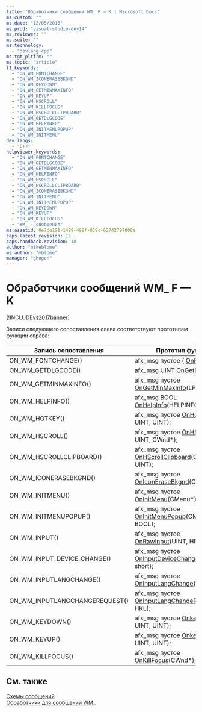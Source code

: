 ```yaml
---
title: "Обработчики сообщений WM_ F — K | Microsoft Docs"
ms.custom: ""
ms.date: "12/05/2016"
ms.prod: "visual-studio-dev14"
ms.reviewer: ""
ms.suite: ""
ms.technology: 
  - "devlang-cpp"
ms.tgt_pltfrm: ""
ms.topic: "article"
f1_keywords: 
  - "ON_WM_FONTCHANGE"
  - "ON_WM_ICONERASEBKGND"
  - "ON_WM_KEYDOWN"
  - "ON_WM_GETMINMAXINFO"
  - "ON_WM_KEYUP"
  - "ON_WM_HSCROLL"
  - "ON_WM_KILLFOCUS"
  - "ON_WM_HSCROLLCLIPBOARD"
  - "ON_WM_GETDLGCODE"
  - "ON_WM_HELPINFO"
  - "ON_WM_INITMENUPOPUP"
  - "ON_WM_INITMENU"
dev_langs: 
  - "C++"
helpviewer_keywords: 
  - "ON_WM_FONTCHANGE"
  - "ON_WM_GETDLGCODE"
  - "ON_WM_GETMINMAXINFO"
  - "ON_WM_HELPINFO"
  - "ON_WM_HSCROLL"
  - "ON_WM_HSCROLLCLIPBOARD"
  - "ON_WM_ICONERASEBKGND"
  - "ON_WM_INITMENU"
  - "ON_WM_INITMENUPOPUP"
  - "ON_WM_KEYDOWN"
  - "ON_WM_KEYUP"
  - "ON_WM_KILLFOCUS"
  - "WM_ - сообщения"
ms.assetid: 0e7de191-1499-499f-859c-62742797808e
caps.latest.revision: 15
caps.handback.revision: 10
author: "mikeblome"
ms.author: "mblome"
manager: "ghogen"
---
```

# Обработчики сообщений WM_ F — K
[!INCLUDE[vs2017banner](../../assembler/inline/includes/vs2017banner.md)]

Записи следующего сопоставления слева соответствуют прототипам функции справа:  
  
|Запись сопоставления|Прототип функции|  
|--------------------------|----------------------|  
|ON\_WM\_FONTCHANGE\(\)|afx\_msg пустое \( [OnFontChange](../Topic/CWnd::OnFontChange.md)\);|  
|ON\_WM\_GETDLGCODE\(\)|afx\_msg UINT [OnGetDlgCode](../Topic/CWnd::OnGetDlgCode.md)\(\);|  
|ON\_WM\_GETMINMAXINFO\(\)|afx\_msg пустое [OnGetMinMaxInfo](../Topic/CWnd::OnGetMinMaxInfo.md)\(LPPOINT\);|  
|ON\_WM\_HELPINFO\(\)|afx\_msg BOOL [OnHelpInfo](../Topic/CWnd::OnHelpInfo.md)\(HELPINFO\*\);|  
|ON\_WM\_HOTKEY\(\)|afx\_msg пустое [OnHotKey](../Topic/CWnd::OnHotKey.md)\(UINT, UINT, UINT\);|  
|ON\_WM\_HSCROLL\(\)|afx\_msg пустое [OnHScroll](../Topic/CWnd::OnHScroll.md)\(UINT, UINT, CWnd\*\);|  
|ON\_WM\_HSCROLLCLIPBOARD\(\)|afx\_msg пустое [OnHScrollClipboard](../Topic/CWnd::OnHScrollClipboard.md)\(CWnd\*, UINT, UINT\);|  
|ON\_WM\_ICONERASEBKGND\(\)|afx\_msg пустое [OnIconEraseBkgnd](../Topic/CWnd::OnIconEraseBkgnd.md)\(CDC\*\);|  
|ON\_WM\_INITMENU\(\)|afx\_msg пустое [OnInitMenu](../Topic/CWnd::OnInitMenu.md)\(CMenu\*\);|  
|ON\_WM\_INITMENUPOPUP\(\)|afx\_msg пустое [OnInitMenuPopup](../Topic/CWnd::OnInitMenuPopup.md)\(CMenu\*, UINT, BOOL\);|  
|ON\_WM\_INPUT\(\)|afx\_msg пустое [OnRawInput](../Topic/CWnd::OnRawInput.md)\(UINT, HRAWINPUT\);|  
|ON\_WM\_INPUT\_DEVICE\_CHANGE\(\)|afx\_msg пустое [OnInputDeviceChange](../Topic/CWnd::OnInputDeviceChange.md)\(unsigned short\);|  
|ON\_WM\_INPUTLANGCHANGE\(\)|afx\_msg пустое [OnInputLangChange](../Topic/CWnd::OnInputLangChange.md)\(БАЙТ, UINT\);|  
|ON\_WM\_INPUTLANGCHANGEREQUEST\(\)|afx\_msg пустое [OnInputLangChangeRequest](../Topic/CWnd::OnInputLangChangeRequest.md)\(UINT, HKL\);|  
|ON\_WM\_KEYDOWN\(\)|afx\_msg пустое [Onkeydown](../Topic/CWnd::OnKeyDown.md)\(UINT, UINT, UINT\);|  
|ON\_WM\_KEYUP\(\)|afx\_msg пустое [Onkeyup](../Topic/CWnd::OnKeyUp.md)\(UINT, UINT, UINT\);|  
|ON\_WM\_KILLFOCUS\(\)|afx\_msg пустое [OnKillFocus](../Topic/CWnd::OnKillFocus.md)\(CWnd\*\);|  
  
## См. также  
 [Схемы сообщений](../../mfc/reference/message-maps-mfc.md)   
 [Обработчики для сообщений WM\_](../../mfc/reference/handlers-for-wm-messages.md)